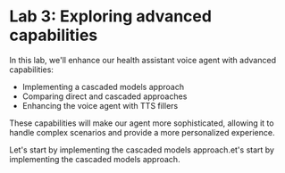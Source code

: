 # Lab 3: Exploring advanced capabilities

In this lab, we'll enhance our health assistant voice agent with advanced capabilities:

- Implementing a cascaded models approach
- Comparing direct and cascaded approaches
- Enhancing the voice agent with TTS fillers

These capabilities will make our agent more sophisticated, allowing it to handle complex scenarios and provide a more personalized experience.

Let's start by implementing the cascaded models approach.et's start by implementing the cascaded models approach.
